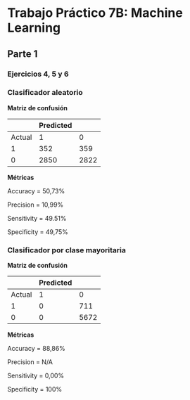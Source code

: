 # Trabajo Práctico 7B: Machine Learning


## Parte 1


### Ejercicios 4, 5 y 6

### Clasificador aleatorio

**Matriz de confusión**

|        | Predicted |      |
|--------|-----------|------|
| Actual | 1         | 0    |
| 1      | 352       | 359  |
| 0      | 2850      | 2822 |

**Métricas**

Accuracy = 50,73%

Precision = 10,99%

Sensitivity = 49.51%

Specificity = 49,75%


### Clasificador por clase mayoritaria

**Matriz de confusión**

|        | Predicted |      |
|--------|-----------|------|
| Actual | 1         | 0    |
| 1      | 0         | 711  |
| 0      | 0         | 5672 |

**Métricas**

Accuracy = 88,86%

Precision = N/A

Sensitivity = 0,00%

Specificity = 100%

